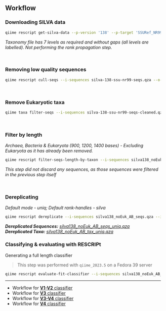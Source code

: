 ## Workflow

### Downloading SILVA data
```bash
qiime rescript get-silva-data --p-version '138' --p-target 'SSURef_NR99' --p-include-species-labels --o-silva-sequences silva-138-ssu-nr99-seqs.qza --o-silva-taxonomy silva-138-ssu-nr99-tax.qza
```
*Taxonomy file has 7 levels as required and without gaps (all levels are labelled). Not performing the rank propagation step.*

<br>

### Removing low quality sequences
```bash
qiime rescript cull-seqs --i-sequences silva-138-ssu-nr99-seqs.qza --o-clean-sequences silva-138-ssu-nr99-seqs-cleaned.qza
```

<br>

### Remove Eukaryotic taxa
```bash
qiime taxa filter-seqs --i-sequences silva-138-ssu-nr99-seqs-cleaned.qza --i-taxonomy silva-138-ssu-nr99-tax.qza --p-exclude 'd__Eukaryota' --p-mode 'contains' --o-filtered-sequences silva138_noEuk_seqs.qza
```

<br>

### Filter by length
*Archaea, Bacteria & Eukaryota (900, 1200, 1400 bases) - Excluding Eukaryota as it has already been removed.*
```bash
qiime rescript filter-seqs-length-by-taxon --i-sequences silva138_noEuk_seqs.qza --i-taxonomy silva-138-ssu-nr99-tax.qza --p-labels Archaea Bacteria --p-min-lens 900 1200 --o-filtered-seqs silva138_noEuk_AB_seqs.qza --o-discarded-seqs silva138_Euk_seqs_discard.qza
```
*This step did not discard any sequences, as those sequences were filtered in the previous step itself*

<br>

### Dereplicating 
*Default mode - uniq; Default rank-handles - silva*
```bash
qiime rescript dereplicate --i-sequences silva138_noEuk_AB_seqs.qza --i-taxa silva-138-ssu-nr99-tax.qza --p-threads 12 --o-dereplicated-sequences silva138_noEuk_AB_seqs_uniq.qza --o-dereplicated-taxa silva138_noEuk_AB_tax_uniq.qza
```
_**Dereplicated Sequences:** [silva138_noEuk_AB_seqs_uniq.qza](https://mega.nz/file/xaITGA7L#V9BtsBC9Zd61K0YLgEYJBNpc4WP4fuN4go01sneRhoI)_  
_**Dereplicated Taxa:** [silva138_noEuk_AB_tax_uniq.qza](https://mega.nz/file/IeZnxQ4L#MBreCSxvIa5WG1bSJy7brqo8glfhjDL87KYjqAcSEkw)_

### Classifying & evaluating with RESCRIPt
Generating a full length classifier
> This step was performed with `qiime_2023.5` on a Fedora 39 server

```bash
qiime rescript evaluate-fit-classifier --i-sequences silva138_noEuk_AB_seqs_uniq.qza --i-taxonomy silva138_noEuk_AB_tax_uniq.qza --o-classifier silva138_noEuk_AB_classifier.qza --o-observed-taxonomy silva138_noEuk_AB_predicted_taxonomy.qza --o-evaluation silva138_noEuk_AB_classifier_eval.qzv --p-n-jobs 10
```

___

- Workflow for [**V1-V2** classifier](V1-V2_classifier.md)
- Workflow for [**V3** classifier](V3_classifier.md)
- Workflow for [**V3-V4** classifier](V3-V4_classifier.md) 
- Workflow for [**V4** classifier](V4_classifier.md)

